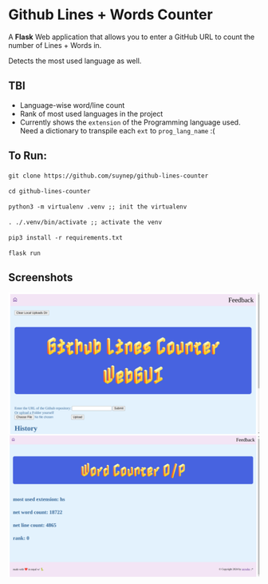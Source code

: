 # Github Lines + Words Counter

A **Flask** Web application that allows you to enter a GitHub URL to count the number of Lines + Words in. 

Detects the most used language as well.

## TBI
- Language-wise word/line count
- Rank of most used languages in the project
- Currently shows the `extension` of the Programming language used. Need a dictionary to transpile each `ext` to `prog_lang_name` :(


## To Run:
`git clone https://github.com/suynep/github-lines-counter`

`cd github-lines-counter`

`python3 -m virtualenv .venv ;; init the virtualenv`

`. ./.venv/bin/activate ;; activate the venv`

`pip3 install -r requirements.txt`

`flask run`

## Screenshots

![./assets-readme/ssproject1.png](https://github.com/suynep/github-lines-counter/blob/master/assets-readme/ssproject1.png)
![./assets-readme/ssproject1.png](https://github.com/suynep/github-lines-counter/blob/master/assets-readme/ss2.png)
